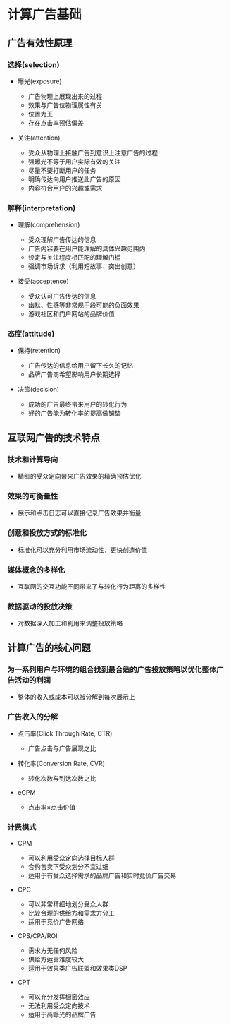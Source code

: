 # 计算广告基础

## 广告有效性原理

### 选择(selection)

- 曝光(exposure)

	- 广告物理上展现出来的过程
	- 效果与广告位物理属性有关
	- 位置为王
	- 存在点击率预估偏差

- 关注(attention)

	- 受众从物理上接触广告到意识上注意广告的过程
	- 强曝光不等于用户实际有效的关注
	- 尽量不要打断用户的任务
	- 明确传达向用户推送此广告的原因
	- 内容符合用户的兴趣或需求

### 解释(interpretation)

- 理解(comprehension)

	- 受众理解广告传达的信息
	- 广告内容要在用户能理解的具体兴趣范围内
	- 设定与关注程度相匹配的理解门槛
	- 强调市场诉求（利用短故事、突出创意）

- 接受(acceptence)

	- 受众认可广告传达的信息
	- 幽默、性感等非常规手段可能的负面效果
	- 游戏社区和门户网站的品牌价值

### 态度(attitude)

- 保持(retention)

	- 广告传达的信息给用户留下长久的记忆
	- 品牌广告商希望影响用户长期选择

- 决策(decision)

	- 成功的广告最终带来用户的转化行为
	- 好的广告能为转化率的提高做铺垫

## 互联网广告的技术特点

### 技术和计算导向

- 精细的受众定向带来广告效果的精确预估优化

### 效果的可衡量性

- 展示和点击日志可以直接记录广告效果并衡量

### 创意和投放方式的标准化

- 标准化可以充分利用市场流动性，更快创造价值

### 媒体概念的多样化

- 互联网的交互功能不同带来了与转化行为距离的多样性

### 数据驱动的投放决策

- 对数据深入加工和利用来调整投放策略

## 计算广告的核心问题

### 为一系列用户与环境的组合找到最合适的广告投放策略以优化整体广告活动的利润

- 整体的收入或成本可以被分解到每次展示上

### 广告收入的分解

- 点击率(Click Through Rate, CTR)

	- 广告点击与广告展现之比

- 转化率(Conversion Rate, CVR)

	- 转化次数与到达次数之比

- eCPM

	- 点击率×点击价值

### 计费模式

- CPM

	- 可以利用受众定向选择目标人群
	- 合约售卖下受众划分不宜过细
	- 适用于有受众选择需求的品牌广告和实时竞价广告交易

- CPC

	- 可以非常精细地划分受众人群
	- 比较合理的供给方和需求方分工
	- 适用于竞价广告网络

- CPS/CPA/ROI

	- 需求方无任何风险
	- 供给方运营难度较大
	- 适用于效果类广告联盟和效果类DSP

- CPT

	- 可以充分发挥橱窗效应
	- 无法利用受众定向技术
	- 适用于高曝光的品牌广告
